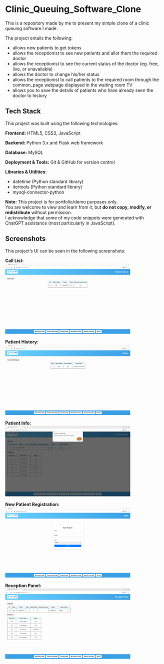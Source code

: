 # Clinic_Queuing_Software_Clone

This is a repository made by me to present my simple clone of a clinic queuing software I made.

The project entails the following:
- allows new patients to get tokens
- allows the receptionist to see new patients and allot them the required doctor
- allows the receptionist to see the current status of the doctor (eg. free, live, or unavailable)
- allows the doctor to change his/her status
- allows the receptionist to call patients to the required room through the common_page webpage displayed in the waiting room TV
- allows you to save the details of patients who have already seen the doctor to history

## Tech Stack

This project was built using the following technologies:

**Frontend:** HTML5, CSS3, JavaScript  

**Backend:** Python 3.x and Flask web framework  

**Database:** MySQL  

**Deployment & Tools:** Git & GitHub for version control  

**Libraries & Utilities:**  
- datetime (Python standard library)  
- itertools (Python standard library)  
- mysql-connector-python  

**Note:** This project is for portfolio/demo purposes only.  
You are welcome to view and learn from it, but **do not copy, modify, or redistribute** without permission.  
I acknowledge that some of my code snippets were generated with ChatGPT assistance (most particularly in JavaScript).

## Screenshots

This project’s UI can be seen in the following screenshots:

**Call List:**  
<img src="images/IMG_callList.png" alt="Call List" width="400">

**Patient History:**  
<img src="images/IMG_history.png" alt="Patient History" width="400">

**Patient Info:**  
<img src="images/IMG_info.png" alt="Patient Info" width="400">

**New Patient Registration:**  
<img src="images/IMG_newpatient.png" alt="New Patient Page" width="400">

**Reception Panel:**  
<img src="images/IMG_receptionPanel.png" alt="Reception Panel" width="400">
